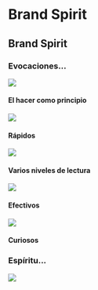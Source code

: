 # Brand Spirit

<h2 class="big-title">Brand Spirit</h2>

<div class="content-block">

<h3 class="subtitle"> Evocaciones... </h3>

<div class="content-list clearfix">

<div class="item-list third">
  <div class="block-image no-float">
    <img src="http://thonet.realized.es/doc/img/brand/experience/hacer-como-principio@2x.png"/>
  </div>
  <div class="block-title">
    <h4>El hacer como principio</h4>
  </div>
 </div>

 <div class="item-list third">
   <div class="block-image no-float">
    <img src="http://thonet.realized.es/doc/img/brand/experience/rapidos@2x.png"/>
   </div>
   <div class="block-title">
     <h4>Rápidos</h4>
   </div>
  </div>

  <div class="item-list third">
    <div class="block-image no-float">
      <img src="http://thonet.realized.es/doc/img/brand/experience/varios-niveles@2x.png"/>
    </div>
    <div class="block-title">
      <h4>Varios niveles de lectura</h4>
    </div>
   </div>

  <div class="item-list third">
     <div class="block-image no-float">
      <img src="http://thonet.realized.es/doc/img/brand/experience/efectivos@2x.png"/>
     </div>
     <div class="block-title">
       <h4>Efectivos</h4>
     </div>
    </div>

  <div class="item-list third">
    <div class="block-image no-float">
      <img src="http://thonet.realized.es/doc/img/brand/experience/curiosos@2x.png"/>
    </div>
    <div class="block-title">
      <h4>Curiosos</h4>
    </div>
  </div>

  </div>

</div>

<div class="content-block clearfix">

<h3 class="subtitle"> Espíritu... </h3>

<div class="center-image">
  <img src="http://thonet.realized.es/doc/img/brand/experience/espiritu@2x.png"/>
</div>

</div>
